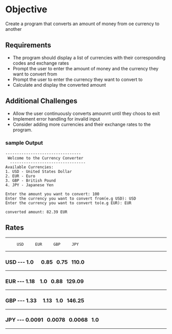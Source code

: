 # Objective 
Create a program that converts an amount of money from oe currency to another

## Requirements
- The program should display a list of currencies with their corresponding codes and exchange rates 
- Prompt the user to enter the amount of money and the currency they want to convert from
- Prompt the user to enter the currency they want to convert to
- Calculate and display the converted amount

## Additional Challenges
- Allow the user continuously converts amounnt until they choos to exit
- Implement error handling for invalid input
- Consider adding more currencies and their exchange rates to the program.

### sample Output
```
---------------------------------
 Welcome to the Currency Converter
  ---------------------------------
Available Currencies:
1. USD - United States Dollar
2. EUR - Euro
3. GBP - British Pound
4. JPY - Japanese Yen

Enter the amount you want to convert: 100
Enter the currency you want to convert from(e.g USD): USD
Enter the currency you want to convert to(e.g EUR): EUR

converted amount: 82.39 EUR
```

## Rates

-----------------------------------------------------
         USD     EUR     GBP     JPY     
-----------------------------------------------------
 ### USD --- 1.0      0.85   0.75   110.0
 ---
 ### EUR --- 1.18     1.0   0.88   129.09
 ---
 ### GBP --- 1.33     1.13   1.0   146.25
 ---
 ### JPY --- 0.0091   0.0078   0.0068   1.0
---

